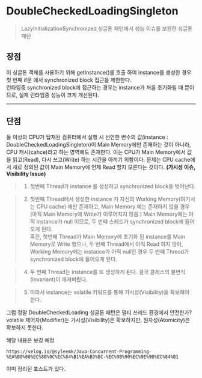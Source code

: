# DoubleCheckedLoadingSingleton

> LazyInitializationSynchronized 싱글톤 패턴에서 성능 이슈를 보완한 싱글톤 패턴 

## 장점 
이 싱글톤 객체를 사용하기 위해 getInstance()를 호출 하여 instance를 생성한 경우
첫 번째 if문 에서 synchronized block 접근을 제한한다.  
런타임중 synchronized block에 접근하는 경우는 instance가 처음 초기화될 때 뿐이므로,
실제 런타임중 성능이 크게 개선된다.
           
-------------------------

## 단점
둘 이상의 CPU가 탑재된 컴퓨터에서 실행 시 선언한 변수의 값(instance : DoubleCheckedLoadingSingleton)이
Main Memory에만 존재하는 것이 아니라, CPU 캐시(cahce)라고 하는 영역에도 존재한다.
이는 CPU가 Main Memory에서 값을 읽고(Read), 다시 쓰고(Write) 하는 시간을 아끼기 위함이다.
문제는 CPU cache에서 새로 정의된 값이 Main Memory에 언제 Read 할지 모른다는 것이다. **(가시성 이슈, Visibility Issue)**
>          
> 1. 첫번째 Thread가 instance 를 생성하고 synchronized block을 벗어난다.
 
> 2. 첫번째 Thread에서 생성한 instance 가 자신의 Working Memory(여기서는 CPU cache) 에만 존재하고,
> Main Memory 에는 존재하지 않을 경우(아직 Main Memory에 Write가 이루어지지 않음.)
> Main Memory에는 아직 instance가 null 이므로, 두 번째 스레드가 synchronized block에 들어오게 된다.  
> 혹은, 첫번째 Thread가 Main Memory에 초기화 된 instance를 Main Memory로 Write 했으나,
> 두 번째 Thread에서 아직 Read 하지 않아, Working Memory에는 instance가 아직 null인 경우
> 두 번째 Thread가 synchronized block에 들어오게 된다.
       
> 4. 두 번째 Thread는 instance를 또 생성하게 된다. 결국 클래스의 불변식(Invariant)이 깨져버렸다.
       
> 5. 따라서 instance는 volatile 키워드를 통해 가시성(Visibility)을 확보해야 한다.
        
그럼 정말 DoubleCheckedLoading 싱글톤 패턴은 멀티 쓰레드 환경에서 안전한가?  
volatile 제어자(Modifier)는 가시성(Visibility)은 확보하지만, 원자성(Atomicity)은 확보하지 못한다.
        
해당 내용은 보강 예정

    https://velog.io/@syleemk/Java-Concurrent-Programming-%EA%B0%80%EC%8B%9C%EC%84%B1%EA%B3%BC-%EC%9B%90%EC%9E%90%EC%84%B1

이미 정리된 포스트가 있다.